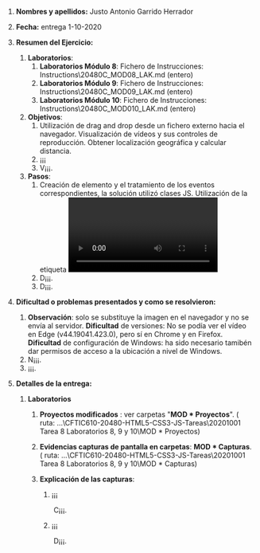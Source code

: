1. **Nombres y apellidos:** Justo Antonio Garrido Herrador
2. **Fecha:** entrega 1-10-2020
3. **Resumen del Ejercicio:** 

   1. **Laboratorios**: 
      1. **Laboratorios Módulo 8**: Fichero de Instrucciones: Instructions\20480C_MOD08_LAK.md (entero)
      2. **Laboratorios Módulo 9**: Fichero de Instrucciones: Instructions\20480C_MOD09_LAK.md (entero)
      3. **Laboratorios Módulo 10**: Fichero de Instrucciones: Instructions\20480C_MOD010_LAK.md (entero)
   2. **Objetivos**: 
      1. Utilización de drag and drop desde un fichero externo hacia el navegador. Visualización de vídeos y sus controles de reproducción. Obtener localización geográfica y calcular distancia.
      2. ¡¡¡
      3. V¡¡¡.
   3. **Pasos**: 
      1. Creación de elemento y el tratamiento de los eventos correspondientes, la solución utilizó clases JS. Utilización de la etiqueta <video> de HTML5 y eventos de JS para controlar la carga y reproducción. Utilización de JS de geolocalización.
      2. D¡¡¡.
      3. D¡¡¡.
4. **Dificultad o problemas presentados y como se resolvieron:** 
   
   1. **Observación**: solo se substituye la imagen en el navegador y no se envía al servidor. **Dificultad** de versiones: No se podía ver el vídeo en Edge (v44.19041.423.0), pero sí en Chrome y en Firefox. **Dificultad** de configuración de Windows: ha sido necesario tamibén dar permisos de acceso a la ubicación a nivel de Windows.
   3. N¡¡¡.
   3. ¡¡¡.
5. **Detalles de la entrega:**
   
   1. **Laboratorios**
      
      1. **Proyectos modificados** : ver carpetas "**MOD * Proyectos**". ( ruta: ...\CFTIC610-20480-HTML5-CSS3-JS-Tareas\20201001 Tarea 8 Laboratorios 8, 9 y 10\MOD * Proyectos)
      2. **Evidencias capturas de pantalla en carpetas**: **MOD * Capturas**. ( ruta: ...\CFTIC610-20480-HTML5-CSS3-JS-Tareas\20201001 Tarea 8 Laboratorios 8, 9 y 10\MOD * Capturas)
      3. **Explicación de las capturas**:
         
         1. ¡¡¡
         
            ​										C¡¡¡.
         
         2. ¡¡¡
         
            ​										D¡¡¡.
         

